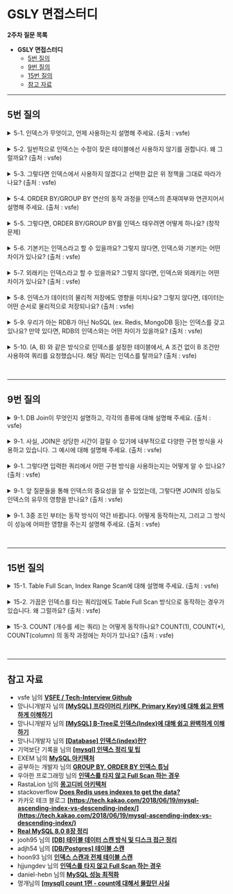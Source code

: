 
# GSLY 면접스터디

**2주차 질문 목록**

- **GSLY 면접스터디**
  - [5번 질의](#5번-질의)
  - [9번 질의](#9번-질의)
  - [15번 질의](#15번-질의)
  - [참고 자료](#참고-자료)

<hr>

## 5번 질의

<details><summary>5-1. 인덱스가 무엇이고, 언제 사용하는지 설명해 주세요. (출처 : vsfe)</summary>

<br>

- <ins><strong>인덱스 (Index)</strong></ins> : 추가적인 쓰기 작업과 저장 공간을 활용해 데이터베이스 테이블의 검색 속도를 향상시키기 위한 자료구조이다.

    - 특정 컬럼에 인덱스를 생성하면, 해당 컬럼의 데이터들을 정렬하여 별도의 메모리 공간에 데이터의 물리적 주소와 함께 저장

    - 인덱스를 위해 DB 10% 내외의 추가 공간이 필요하다. 따라서, 데이터가 많으면 인덱스 생성에 많은 시간이 소요될 수 있음

    - 인덱스를 사용하지 않은 컬럼을 조회하려면 전체를 비교하며 탐색(Full Scan)해야 해서 처리 속도가 떨어짐

    - 조희 성능은 좋으나, 오히려 삽입/수정/삭제 등의 경우 오히려 성능이 저하됨

    - 대표적으로 (Key,Value)로 저장되는 자료 구조인 Hash Table이나 B-tree를 이용하여 구현됨.
      - B-tree의 변형으로 구현되는 경우도 많은데, MySQL은 B-tree의 변형인 B+tree를 이용하여 복잡하게 구현됨

    - 인덱스가 너무 많으면 좋지않음 + 3~4개가 적당하다고 함
      - 너무 많은 인덱스는 새로운 Row를 등록할때마다 인덱스를 추가해야하고, 수정/삭제 시마다 인덱스 수정이 필요하여 성능상 이슈
      - 위에서 말한것처럼 인덱스는 추가적인 공간을 사용함
      - 인덱스가 많으면 옵티마이저가 잘못된 걸 선택하고 인덱스를 잘못 태울 확률이 커짐

</details>

<br>

<details><summary>5-2. 일반적으로 인덱스는 수정이 잦은 테이블에선 사용하지 않기를 권합니다. 왜 그럴까요? (출처 : vsfe)</summary>

<br>

- 인덱스의 효과를 누리려면 인덱스를 항상 최신의 정렬 상태로 유지해야 해서, INSERT/UPDATE/DELETE문으로 인덱스가 적용된 컬럼이 수정되면 연산을 추가적으로 해야되는 오버헤드가 발생
    - INSERT : 새로운 데이터에 대한 인덱스 추가
    - DELETE : 삭제하는 데이터의 인덱스를 사용하지 않는다는 작업 수행
    - UPDATE : 기존의 인덱스를 사용하지 않음 처리, 갱신된 데이터에 대한 인덱스 추가
      - 실제로 인덱스에는 update가 없고, 그저 delete + insert 이다.

</details>

<br>

<details><summary>5-3. 그렇다면 인덱스에서 사용하지 않겠다고 선택한 값은 위 정책을 그대로 따라가나요? (출처 : vsfe)</summary>

- 사용하지 않음 처리를 했다는 말은 `DELETE`와 `UPDATE` 이후 기존 인덱스를 삭제하지 않고 사용하지 않음 처리 했다는 의미이다.

- 예를 들어, B+tree의 리프노트에 `(이름, 신재윤)`을 `(이름, 삭제된 data)`와 같이 표시해두는 것이다. 해당하는 삭제된 값을 무시하면서 노드를 따라 이동하며 원하는 값을 찾으면 되기에, 결국 정책은 그대로 따라간다는 의미이다.

- 이러한 이유로, `INSERT/UPDATE/DELETE` 작업이 많은 테이블에서는 index가 안좋다는 의미이다. 당장 데이터를 삭제할 때는 실제로 삭제하지 않고 마킹만 해두는 것이 좋겠지만, 이것들이 쌓이면 사용하지도 않는 작업이 공간을 차지하니까 좋지 않다.

</details>

<br>

<details><summary>5-4. ORDER BY/GROUP BY 연산의 동작 과정을 인덱스의 존재여부와 연관지어서 설명해 주세요. (출처 : vsfe)</summary>

<br>

- <ins><strong>ORDER BY - 인덱스를 사용하지 않는 경우</strong></ins>
  - Filesort 방식으로, 레코드를 읽어온 후 MySQL 서버에서 Sort Buffer라는 메모리 공간을 활용해 정렬
  - Sort Buffer는 인덱스를 이용한 정렬이 불가능한 경우, 별도의 정렬 작업을 할 때 사용되는 공간
  - Sort Buffer의 크기는 가변적으로 증가하고 최대 사이즈는 시스템 변수 `sort_buffer_size`로 설정할 수 있음
    - 정렬해야 하는 Data의 크기가 Sort Buffer보다 크다면 여러 조각으로 나누어서 처리하고 임시 저장을 위해 디스크 사용하고 디스크에 저장된 Data를 다시 메모리로 읽어와서 처리
    - `sort buffer size 크기가 너무 크면` → 메모리 부족 현상 발생
    - `sort buffer size 크기가 너무 작으면` → 대부분의 정렬 작업에 디스크 I/O 발생

- <ins><strong>ORDER BY - 인덱스를 사용하는 경우</strong></ins>
  - 이미 정렬되어 있으니, 별도의 정렬을 위한 처리가 필요 없어서 성능상 우수

- <ins><strong>GROUP BY - 인덱스를 사용하지 않는 경우</strong></ins>
  - GROUP BY 역시 Sort Buffer와 연관되어 있음

- <ins><strong>GROUP BY - 인덱스를 사용하는 경우</strong></ins>
  - 이미 정렬되어 있으니, 별도의 정렬을 위한 처리가 필요 없어서 성능상 우수

</details>

<br>

<details><summary>5-5. 그렇다면, ORDER BY/GROUP BY를 인덱스 태우려면 어떻게 하나요? (창작 문제)</summary>

<br>

- <ins><strong>GROUP BY</strong></ins>
  - GROUP BY 절에 명시된 칼럼이 인덱스 칼럼의 순서와 위치가 같아야 함
  - 인덱스를 구성하는 칼럼 중에서 뒷쪽에 있는 칼럼은 GROUP BY 절에 명시되지 않아도 인덱스를 사용할 수 있지만 인덱스의 앞쪽에 있는 칼럼이 GROUP BY 절에 명시되지 않으면 인덱스를 사용할 수 없음
  - GROUP BY 절에 명시된 칼럼이 하나라도 인덱스에 없으면 GROUP BY 절은 전혀 인덱스를 사용하지 못함

- <ins><strong>ORDER BY</strong></ins>
  - GROUP BY를 인덱스 태우는 것과 거의 동일한데, 하나의 조건이 더 추가
  - 정렬되는 각 칼럼의 오름차순(ASC) 및 내림차순(DESC) 옵션이 인덱스와 같거나 또는 정반대인 경우에만 사용할 수 있음

- 자세한 예시는 [공부하는 개발자님의 ORDER BY/GROUP BY 튜닝](https://lannstark.tistory.com/40) 참고

</details>

<br>

<details><summary>5-6. 기본키는 인덱스라고 할 수 있을까요? 그렇지 않다면, 인덱스와 기본키는 어떤 차이가 있나요? (출처 : vsfe)</summary>

<br>

- 정확하게 말하면 primary key 자체는 인덱스가 아니라 제약조건이다.

- 그러나, MySQL 에서는 primary key 제약조건에 클러스터링 인덱스가 자동 적용된다.

- PK는 개념적인 값으로 레코드의 유일성을 보장하지만 물리적으로 저장되지는 않는다. 하지만, 물리적인 저장 위치를 결정 해준다.

- 인덱스는 레코드의 유일성을 보장하지 않고, 단지 탐색을 빠르게 해주는 역할이다. 그리고 별도의 물리적인 디스크 공간에 저장된다.

- 클러스터링 인덱스와 MySQL에서 pk의 중요성은 [2024.03.07_신재윤](../2024.03.07/2024.03.07_신재윤.md)을 참고하자

</details>

<br>

<details><summary>5-7. 외래키는 인덱스라고 할 수 있을까요? 그렇지 않다면, 인덱스와 외래키는 어떤 차이가 있나요? (출처 : vsfe)</summary>

<br>

- 정확하게 말하면 foreign key 자체는 인덱스가 아니라 제약조건이다.

- 외래키는 개념적인 값으로 다른 릴레이션을 참조할 때 사용하고 물리적으로 저장되지는 않는다.

</details>

<br>

<details><summary>5-8. 인덱스가 데이터의 물리적 저장에도 영향을 미치나요? 그렇지 않다면, 데이터는 어떤 순서로 물리적으로 저장되나요? (출처 : vsfe)</summary>

<br>

- 실제 데이터와 같은 무리의 인덱스라는 뜻의 클러스터링 인덱스는 pk에 자동으로 적용된다.

- 이 pk에 따라 유사한 레코드들끼리 묶어서 데이터를 저장한다.

- 따라서, 인덱스는 데이터의 물리적 저장에도 영향을 미친다.

</details>

<br>

<details><summary>5-9. 우리가 아는 RDB가 아닌 NoSQL (ex. Redis, MongoDB 등)는 인덱스를 갖고 있나요? 만약 있다면, RDB의 인덱스와는 어떤 차이가 있을까요? (출처 : vsfe)</summary>

<br>

- NoSQL 시스템에 따라 다르겠지만, 많은 NoSQL에서 인덱스를 지원한다.

- Redis
  - 인메모리 key-value 구조에서 키를 사용하여 값을 가져오는 경우, 해시 테이블을 이용한 `O(1)` 인데, 이때는 따로 인덱스를 사용하지는 않는다.
  - 다만, 값에는 복잡한 값이 들어갈 수 있기에 키 이외에 다른 항목을 검색하려는 경우에는 인덱싱을 사용하기도 한다.
  - > **Sorted sets** as indexes <br>**Lexicographically** encoded indexes<br>**Geospatial** indexes<br>**IP** range indexes<br>**Full text search** indexes<br>**Partitioned** indexes
  - <ins><strong>Redis에서는 데이터를 해시에 저장하고 쿼리하기 전에 데이터에 대한 Redis 검색 인덱스를 생성하지만, 기존 RDB에서는 데이터를 테이블에 저장하고 SQL을 사용하여 쿼리하는 차이가 있다.</strong></ins>
  - redis 공식 사이트의 **[indexing-patterns](https://redis.com/glossary/indexing-patterns/)** 참고하자

- MongoDB
  - document-oriented 방식의 몽고디비는 다양한 방식의 인덱스를 지원한다.
  - MongoDB의 기본 인덱스 구조는 B-Tree 인덱스이다. 클러스터 인덱스가 아니기 때문에 프라이머리 인덱스와 세컨더리 인덱스 간의 내부구조가 동일하며, 최상단의 루트 노드, 중간 위치의 브랜치 노드, 그리고 최하단의 리프 노드로 구성되어 있다.
  - 다양하게 지원하는 인덱스 중, 해시 인덱스는 쿼리의 검색 성능을 높이는데 사용하기 보다는 해시 샤딩을 구현하기 위해 더 많이 사용한다.
  - <ins><strong>rdb의 인덱스와 거의 유사하나, nosql 자체의 특징적인 부분에서 차이가 난다. mongodb는 수평 확장이 쉽기에 인덱스도 쉽게 확장되나 rdb는 그렇지 않다.</strong></ins>

</details>

<br>

<details><summary>5-10. (A, B) 와 같은 방식으로 인덱스를 설정한 테이블에서, A 조건 없이 B 조건만 사용하여 쿼리를 요청했습니다. 해당 쿼리는 인덱스를 탈까요? (출처 : vsfe)</summary>

<br>

- 복합 인덱스의 경우에는 인덱스의 순서가 중요한데, 현재는 A가 먼저 오고 B가 나중에 오고 있다.

- 이러한 상황에서 A 조건 없이 B 조건만 사용하면 해당 쿼리는 인덱스를 타지 않는다.

- 그렇다고 table full scan 하는 것은 아니고, index full scan 함
  - mysql 8.0 부터는 index skip scan !?

</details>

<br><hr>

## 9번 질의

<details><summary>9-1. DB Join이 무엇인지 설명하고, 각각의 종류에 대해 설명해 주세요. (출처 : vsfe)</summary>

</details>

<br>

<details><summary>9-1. 사실, JOIN은 상당한 시간이 걸릴 수 있기에 내부적으로 다양한 구현 방식을 사용하고 있습니다. 그 예시에 대해 설명해 주세요. (출처 : vsfe)</summary>

</details>

<br>

<details><summary>9-1. 그렇다면 입력한 쿼리에서 어떤 구현 방식을 사용하는지는 어떻게 알 수 있나요? (출처 : vsfe)</summary>

</details>

<br>

<details><summary>9-1. 앞 질문들을 통해 인덱스의 중요성을 알 수 있었는데, 그렇다면 JOIN의 성능도 인덱스의 유무의 영향을 받나요? (출처 : vsfe)</summary>

</details>

<br>

<details><summary>9-1. 3중 조인 부터는 동작 방식이 약간 바뀝니다. 어떻게 동작하는지, 그리고 그 방식이 성능에 어떠한 영향을 주는지 설명해 주세요. (출처 : vsfe)</summary>

</details>

<br><hr>

## 15번 질의

<details><summary>15-1. Table Full Scan, Index Range Scan에 대해 설명해 주세요. (출처 : vsfe)</summary>

<br>

- <ins><strong>DB의 스캔 종류</strong></ins>
  - Table Scan : 인덱스를 거치지 않고 테이블의 데이터로 직접 접근
  - Index Scan : 인덱스를 통해 테이블의 데이터에 접근

- <ins><strong>디스크 접근 방식</strong></ins>
  - sequential access (순차 접근) : 물리적으로 인접한 페이지를 순차적으로 읽는 방식
    <p align="center"><img src="../image/2024.03.24-신재윤-image04.png" height="50%", width="75%"></p>

    - 디스크 헤더의 움직임을 최소화하여 작업시간과 리소스 점유 시간을 줄일 수 있음
    - 테이블 풀 스캔이 동작하는 방식
  - random access : 물리적으로 떨어진 페이지를 임의로 접근하는 방식
    <p align="center"><img src="../image/2024.03.24-신재윤-image05.png" height="50%", width="75%"></p>

    - 디스크 헤더에 많은 움직임을 요구하여, 데이터 접근 시간이 오래 걸림
    - 접근 범위를 줄이는 방식으로 튜닝이 필요할 수 있음

<br>

- <ins><strong>Table Full Scan</strong></ins>
    <p align="center"><img src="../image/2024.03.24-신재윤-image03.png" height="50%", width="75%"></p>

    - 인덱스를 거치지 않고 테이블 데이터에 직행하여 처음과 끝까지 스캔하는 방식
    - sequential access + Multi block I/O
    - WHERE 조건문을 기준으로 활용할 인덱스가 없는 경우 사용
    - 대량의 데이터에 접근할 때 테이블 풀 스캔을 쓰면, 디스크 I/O의 비용이 많이 발생하여 시스템 성능에 부정적인 영향을 끼칠 수 있음

<br>

- <ins><strong>Index Full Scan</strong></ins>
    <p align="center"><img src="../image/2024.03.24-신재윤-image06.png" height="50%", width="75%"></p>

    - 테이블에 접근하지 않고, 인덱스 내의 열만을 참조하여 처음부터 끝까지 스캔하여 데이터에 접근하는 방식
      - <ins>인덱스를 사용하지 않고 전체 인덱스를 읽어서 검색</ins>하는 방법
    - 데이터가 적을 때는 빠르게 처리가 될 수 있으나 데이터가 많을 때는 많은 시간이 걸릴 수 있음
    - 인덱스 풀 스캔이 사용되는 이유는 테이블에는 다른 레코드들도 포함되어 있으니 비효율적이기 때문
      - 해당 방식이 아주 빠르지는 않지만 테이블 풀 스캔보다는 적은 디스크 I/O로 쿼리를 처리할 수 있음
      - 그렇다고 하여 인덱스 풀 스캔을 위해서 인덱스를 생성해서는 안되며, 인덱스 풀 스캔은 일반적으로 “인덱스를 사용한다”고 하지도 않음

<br>

- <ins><strong>Index Range Scan</strong></ins>
    <p align="center"><img src="../image/2024.03.24-신재윤-image07.png" height="50%", width="75%"></p>

    - 범위가 결정된 인덱스를 읽는 방식으로, 정해진 범위만 접근하면 되므로 이 방식은 다른 방식들보다 빠름. 일반적으로 인덱스를 탄다고 표현하는 것이 바로 이 index range scan
    - `BETWEEN ~ AND`, `LIKE`, `<` 등을 사용했을 때, 인덱스를 범위 기준으로 스캔한 뒤, 스캔 결과를 토대로 테이블에 접근
    - 해당 테이블의 name 컬럼에 인덱스가 걸려있다고 할 때, 쿼리의 실행 순서를 정리하면 다음과 같다.
      1. (인덱스 탐색) 인덱스의 조건을 만족하는 값이 저장된 위치를 찾는다.
      2. (인덱스 스캔) 시작 위치부터 필요한 만큼 인덱스를 순서대로 읽는다.
      3. (랜덤 I/O) 읽어들인 인덱스와 PK를 이용해 최종 레코드를 읽어온다.
    - WHERE 절 범위 검색, ORDER BY 정렬, JOIN 연산 수행 시에 발생

<br>

- <ins><strong>Index Unique Scan</strong></ins>
    <p align="center"><img src="../image/2024.03.24-신재윤-image08.png" height="50%", width="75%"></p>

    - WHERE문에 `=` 을 사용하였을 때, 기본키나 고유 인덱스로 테이블에 접근하는 방식
    - 인덱스에서 중복되지 않는 유일한 값을 검색하는 방법을 의미하는데, 하나의 값만 읽어 들이기 때문에 비용이 가장 적게 듬

<br>

- <ins><strong>Index Loose Scan</strong></ins>
    <p align="center"><img src="../image/2024.03.24-신재윤-image09.png" height="50%", width="75%"></p>

    - 인덱스 레인지 스캔과 비슷하게 특정 인덱스 범위만 스캔하는 방식과 비슷하지만 <ins>중간중간 필요 없는 인덱스 키 값을 건너뛰고 다음으로 넘어가서 검색</ins>하는 방식
    - 보통 GROUP BY, MAX(), MIN() 함수 포함 시 동작

<br>

- <ins><strong>Index Merge Scan</strong></ins>
    <p align="center"><img src="../image/2024.03.24-신재윤-image10.png" height="50%", width="75%"></p>

    - 두 개 이상의 인덱스를 병합하여 검색하는 방식
    - 각 인덱스를 병합하는데 시간이 걸리기 때문에 전체적인 속도가 느릴 수 있으나 각각의 인덱스를 사용하는 것보다 효율적

<br>

- <ins><strong>Index Skip Scan</strong></ins>
  - MySQL 8.0부터 추가된 기능
  - <ins>인덱스의 뒷 컬럼만으로 검색하는 경우에 옵티마이저가 자동으로 쿼리를 최적화하여 인덱스를 타도록 하는 읽기 방식</ins>
  - 옵티마이저가 인덱스를 타지 못하는 쿼리를 최적화함

    ```mysql
    # 출처 : 망나니개발자(https://mangkyu.tistory.com/286)

    ALTER TABLE 
        employee
    ADD INDEX 
        ix_gender_birthdate (gender, birth_date);


    # 인덱스를 사용하지 못하는 쿼리

    SELECT 
        gender, birth_date
    FROM 
        employee
    WHERE 
        birth_date >= '1994-12-26';


    # 옵티마이저가 아래와 같이 최적화 하여 실행
    SELECT 
        gender, birth_date 
    FROM 
        employee 
    WHERE 
        gender = 'M'
        AND birth_date >= '1994-12-26';

    SELECT 
        gender, birth_date 
    FROM 
        employee 
    WHERE 
        gender = 'F'
        AND birth_date >= '1994-12-26';
    ```

  - Index Skip Scan이 실행되기 위해서는 다음의 조건들을 모두 만족시켜야 함
    - 조회되는 컬럼은 인덱스 만으로 처리 가능해야 함(커버링 인덱스)
    - 인덱스의 선행 컬럼은 WHERE 절에 없어야 함
    - 인덱스 선행 컬럼의 카디날리티가 낮아야 함(유니크한 값이 적어야 함)

</details>

<br>

<details><summary>15-2. 가끔은 인덱스를 타는 쿼리임에도 Table Full Scan 방식으로 동작하는 경우가 있습니다. 왜 그럴까요? (출처 : vsfe)</summary>

<br>

- WHERE 절이나 ON 절에 인덱스를 이용할 수 있는 적절한 조건이 없는 경우

- 테이블의 레코드 건수가 너무 적어서 인덱스를 통해 읽는 것보다 풀 테이블 스캔을 하는 것이 더 빠른 경우(일반적으로 테이블이 1개의 페이지 만으로 구성되는 경우)

- 인덱스 레인지 스캔을 사용할 수 있더라도 일치되는 레코드 건수가 너무 많은 경우

- 코드로 보는 구체적인 예시는 hjjungdev 님의 **[인덱스를 타지 않고 Full Scan 하는 경우](https://hjjungdev.tistory.com/115#google_vignette)** 참고
  - 인덱스 컬럼절을 변형한 경우
  - 내부적으로 데이터 형변환이 일어난 경우
  - 조건절에 NULL 또는 NOT NULL을 사용하는 경우
  - 부정형으로 조건을 사용한 경우
  - LIKE 연산자 사용 시 와일드카드의 위치가 맨 앞에 있는 경우
  - OR 조건을 사용하는 경우
  - 복합 인덱스의 순서를 정확하게 사용하지 않은 경우
  - 과도하게 IN 구문에 조건이 많은 경우

- 추가 : 일반적으로 전체 테이블의 크기는 인덱스보다 훨씬 크기 때문에 table full scan은 상당히 많은 디스크 읽기를 필요로한다. 그래서 MySQL은 특정 테이블의 연속된 페이지가 읽히면 백그라운드 쓰레드를 통해 다음 페이지의 작업을 미리 읽어 메모리(버퍼풀)에 넣어두는 리드 어헤드(Read ahead) 기능을 갖고 있다. 리드 어헤드 작업은 4개 또는 8개의 페이지부터 시작하여 최대 64개의 페이지까지 읽어오도록 증가된다. 참고로 이는 풀 인덱스 스캔에도 동일하게 적용

</details>

<br>

<details><summary>15-3. COUNT (개수를 세는 쿼리) 는 어떻게 동작하나요? COUNT(1), COUNT(*), COUNT(column) 의 동작 과정에는 차이가 있나요? (출처 : vsfe)</summary>

<br>

- `COUNT()` 는 두 가지 방식으로 동작한다.
  - 값을 센다
  - 행을 센다
    - 이때, 값은 NULL이 아닌 것을 의미

- `COUNT(1)`, `COUNT(column)`
  - 괄호 안에 컬럼 이름이나 다른 표현을 넣는다면, COUNT() 는 이 표현이 <ins>몇 번이나 값을 가지는지를 셈</ins>
  - 값은 NULL이 아닌 것을 의미하니 카운팅에서 제외되고 null 체크 함

- `COUNT(*)`
  - 단순히 결과에 있는 행 수를 셈
  - 괄호 안에 있는 표현이 절대 NULL 을 가질 수 없는 경우 이런 식으로 동작하게 되며 일반적인 예시가 COUNT(*)이다.
  - MyISAM의 경우 `COUNT(*)`에 대한 정보를 저장하고 있음
  - InnoDB의 경우 `COUNT(*)`에 대한 정보를 저장하고 있지 않음
    - 그러다보니 InnoDB 기준 `COUNT(1)`과 `COUNT(*)`의 성능 차이 거의 없음

</details>

<br><hr>

## 참고 자료

- vsfe 님의 **[VSFE / Tech-Interview Github](https://github.com/VSFe/Tech-Interview/tree/main)**
- 망나니개발자 님의 **[[MySQL] 프라이머리 키(PK, Primary Key)에 대해 쉽고 완벽하게 이해하기](https://mangkyu.tistory.com/285)**
- 망나니개발자 님의 **[[MySQL] B-Tree로 인덱스(Index)에 대해 쉽고 완벽하게 이해하기](https://mangkyu.tistory.com/286)**
- 망나니개발자 님의 **[[Database] 인덱스(index)란?](https://mangkyu.tistory.com/96)**
- 기억보단 기록을 님의 **[[mysql] 인덱스 정리 및 팁](https://jojoldu.tistory.com/243)**
- EXEM 님의 **[MySQL 아키텍처](https://blog.ex-em.com/1682)**
- 공부하는 개발자 님의 **[GROUP BY, ORDER BY 인덱스 튜닝](https://lannstark.tistory.com/40)**
- 우아한 프로그래밍 님의 **[인덱스를 타지 않고 Full Scan 하는 경우](https://hjjungdev.tistory.com/115#google_vignette)**
- RastaLion 님의 **[몽고디비 아키텍처](https://rastalion.me/mongodb-index-1-architecture/)**
- stackoverflow **[Does Redis uses indexes to get the data?](https://stackoverflow.com/questions/53495189/does-redis-uses-indexes-to-get-the-data)**
- 카카오 테크 블로그 **[https://tech.kakao.com/2018/06/19/mysql-ascending-index-vs-descending-index/](https://tech.kakao.com/2018/06/19/mysql-ascending-index-vs-descending-index/)**
- **[Real MySQL 8.0 8장 정리](https://neverfadeaway.tistory.com/71)**
- jooh95 님의 **[[DB] 테이블 데이터 스캔 방식 및 디스크 접근 정리](https://velog.io/@jooh95/DB-Scan-%EC%A2%85%EB%A5%98-%EC%A0%95%EB%A6%AC)**
- adjh54 님의 **[[DB/Postgres] 테이블 스캔](https://adjh54.tistory.com/163)**
- hoon93 님의 **[인덱스 스캔과 전체 테이블 스캔](https://hoon93.tistory.com/53)**
- hjjungdev 님의 **[인덱스를 타지 않고 Full Scan 하는 경우](https://hjjungdev.tistory.com/115#google_vignette)**
- daniel-hebn 님의 **[MySQL 성능 최적화](https://daniel-hebn.github.io/2018/04/14/2018-04-14-MySQL-%EC%84%B1%EB%8A%A5%EC%B5%9C%EC%A0%81%ED%99%94-4/)**
- 멍개님의 **[[mysql] count 1편 - count에 대해서 몰랐던 사실](https://m.blog.naver.com/pjt3591oo/221030483713)**